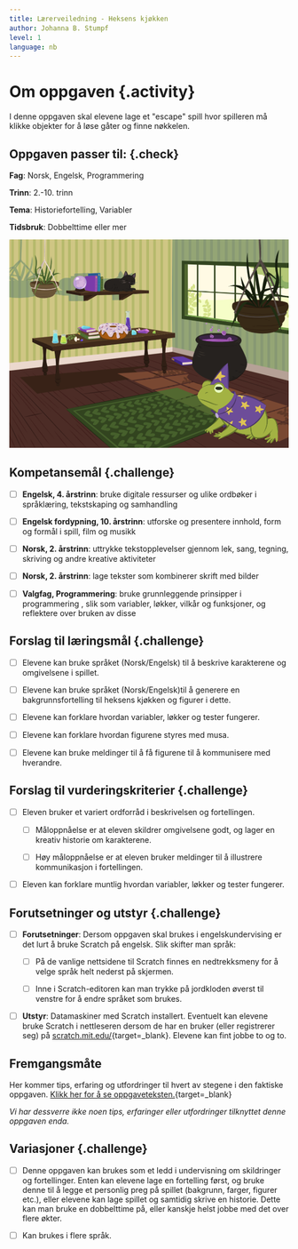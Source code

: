 ```yaml
---
title: Lærerveiledning - Heksens kjøkken
author: Johanna B. Stumpf
level: 1
language: nb
---
```



# Om oppgaven {.activity}

I denne oppgaven skal elevene lage et "escape" spill hvor spilleren må klikke objekter for å løse gåter og finne nøkkelen.

## Oppgaven passer til: {.check}

 __Fag__: Norsk, Engelsk, Programmering

__Trinn__: 2.-10. trinn

__Tema__: Historiefortelling, Variabler

__Tidsbruk__: Dobbelttime eller mer

![heksens kjøkken start](heksens_kjøkken_start.png)

## Kompetansemål {.challenge}

- [ ] __Engelsk, 4. årstrinn__: bruke digitale ressurser og ulike ordbøker i
        språklæring, tekstskaping og samhandling

- [ ] __Engelsk fordypning, 10. årstrinn__: utforske og presentere innhold,
        form og formål i spill, film og musikk

- [ ] __Norsk, 2. årstrinn__: uttrykke tekstopplevelser gjennom lek, sang,
      tegning, skriving og andre kreative aktiviteter

- [ ] __Norsk, 2. årstrinn__: lage tekster som kombinerer skrift med bilder

- [ ] __Valgfag, Programmering__: bruke grunnleggende prinsipper i programmering
      , slik som variabler, løkker, vilkår og funksjoner, og reflektere over
      bruken av disse

## Forslag til læringsmål {.challenge}

- [ ] Elevene kan bruke språket (Norsk/Engelsk) til å beskrive karakterene og
      omgivelsene i spillet.

- [ ] Elevene kan bruke språket (Norsk/Engelsk)til å generere en
      bakgrunnsfortelling til heksens kjøkken og figurer i dette.

- [ ] Elevene kan forklare hvordan variabler, løkker og tester fungerer.

- [ ] Elevene kan forklare hvordan figurene styres med musa.

- [ ] Elevene kan bruke meldinger til å få figurene til å kommunisere med hverandre.

## Forslag til vurderingskriterier {.challenge}

- [ ] Eleven bruker et variert ordforråd i beskrivelsen og fortellingen.

  - [ ] Måloppnåelse er at eleven skildrer omgivelsene godt, og lager en kreativ
        historie om karakterene.

  - [ ] Høy måloppnåelse er at eleven bruker meldinger til å illustrere
        kommunikasjon i fortellingen.

- [ ] Eleven kan forklare muntlig hvordan variabler, løkker og tester fungerer.

## Forutsetninger og utstyr {.challenge}

- [ ] __Forutsetninger__: Dersom oppgaven skal brukes i engelskundervising er
      det lurt å bruke Scratch på engelsk. Slik skifter man språk:

  - [ ] På de vanlige nettsidene til Scratch finnes en nedtrekksmeny for
    å velge språk helt nederst på skjermen.

  - [ ] Inne i Scratch-editoren kan man trykke på jordkloden øverst til
    venstre for å endre språket som brukes.

- [ ] __Utstyr__: Datamaskiner med Scratch installert. Eventuelt kan elevene
      bruke Scratch i nettleseren dersom de har en bruker (eller registrerer
      seg) på [scratch.mit.edu/](http://scratch.mit.edu/){target=_blank}.
      Elevene kan fint jobbe to og to.

## Fremgangsmåte

Her kommer tips, erfaring og utfordringer til hvert av stegene i den faktiske
oppgaven. [Klikk her for å se
oppgaveteksten.](../heksens_kjøkken/heksens_kjøkken.html){target=_blank}

_Vi har dessverre ikke noen tips, erfaringer eller utfordringer tilknyttet denne oppgaven enda._

## Variasjoner {.challenge}

- [ ] Denne oppgaven kan brukes som et ledd i undervisning om skildringer og
      fortellinger. Enten kan elevene lage en fortelling først, og bruke denne
      til å legge et personlig preg på spillet (bakgrunn, farger, figurer etc.),
      eller elevene kan lage spillet og samtidig skrive en historie. Dette kan
      man bruke en dobbelttime på, eller kanskje helst jobbe med det over flere
      økter.

- [ ] Kan brukes i flere språk.
